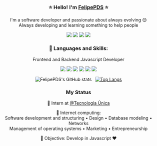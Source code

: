 <div align="center">

### :star: Hello! I'm <a href="https://felipepds.github.io/">FelipePDS</a> :star:

I'm a software developer and passionate about always evolving :blush: <br>
Always developing and learning something to help people

<a href="https://www.linkedin.com/in/felipe-p-da-silva-a55b891ba/"><img src="https://img.shields.io/badge/LinkedIn-0077B5?style=for-the-badge&logo=linkedin&logoColor=white"/></a> 
<a href="https://twitter.com/FelipePintoDaS1"><img src="https://img.shields.io/badge/Twitter-1DA1F2?style=for-the-badge&logo=twitter&logoColor=white"/></a> 
<a href="https://discord.com/"><img src="https://img.shields.io/badge/Discord-7289DA?style=for-the-badge&logo=discord&logoColor=white"/></a> 
<a href="mailto:felipepdasilva66@gmail.com?subject=Hello"><img src="https://img.shields.io/badge/Gmail-D14836?style=for-the-badge&logo=gmail&logoColor=white"/></a>

### :dart: Languages and Skills:

Frontend and Backend Javascript Developer

<p>
  <img src="https://img.shields.io/badge/JavaScript-323330?style=for-the-badge&logo=javascript&logoColor=F7DF1E"/> 
  <img src="https://img.shields.io/badge/TypeScript-007ACC?style=for-the-badge&logo=typescript&logoColor=white"/> 
  <img src="https://img.shields.io/badge/Node.js-43853D?style=for-the-badge&logo=node.js&logoColor=white"/> 
  <img src="https://img.shields.io/badge/React-20232A?style=for-the-badge&logo=react&logoColor=61DAFB"/> 
  <img src="https://img.shields.io/badge/Git-F05032?style=for-the-badge&logo=git&logoColor=white"/> 
  <img src="https://img.shields.io/badge/MongoDB-4EA94B?style=for-the-badge&logo=mongodb&logoColor=white"/>
</p>

![FelipePDS's GitHub stats](https://github-readme-stats.vercel.app/api?username=felipepds&show_icons=true&theme=dracula) &nbsp;
[![Top Langs](https://github-readme-stats.vercel.app/api/top-langs/?username=felipepds&layout=compact&theme=dracula)](https://github.com/felipepds/github-readme-stats)

<!-- STATUS (LIST) -->
### My Status

:briefcase: Intern at [@Tecnologia Única](https://www.tecnologiaunica.com.br/)

:office: Internet computing: <br>
Software development and structuring &bull; 
Design &bull; 
Database modeling &bull; 
Networks <br>
Management of operating systems &bull; 
Marketing &bull; 
Entrepreneurship

:rocket: Objective: Develop in Javascript :heart:

<!--
**FelipePDS/FelipePDS** is a ✨ _special_ ✨ repository because its `README.md` (this file) appears on your GitHub profile.

Here are some ideas to get you started:

- 🔭 I’m currently working on ...
- 🌱 I’m currently learning ...
- 👯 I’m looking to collaborate on ...
- 🤔 I’m looking for help with ...
- 💬 Ask me about ...
- 📫 How to reach me: ...
- 😄 Pronouns: ...
- ⚡ Fun fact: ...
-->

</div>
 
